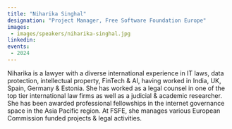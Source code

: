 ```yaml
---
title: "Niharika Singhal"
designation: "Project Manager, Free Software Foundation Europe"
images:
 - images/speakers/niharika-singhal.jpg
linkedin: 
events:
 - 2024
---
```


Niharika is a lawyer with a diverse international experience in IT laws, data protection, intellectual property, FinTech & AI, having worked in India, UK, Spain, Germany & Estonia. She has worked as a legal counsel in one of the top tier international law firms as well as a judicial & academic researcher. She has been awarded professional fellowships in the internet governance space in the Asia Pacific region. At FSFE, she manages various European Commission funded projects & legal activities.
